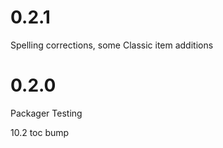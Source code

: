 # 0.2.1

Spelling corrections, some Classic item additions

# 0.2.0

Packager Testing

10.2 toc bump